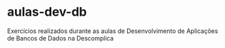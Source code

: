 # aulas-dev-db
Exercícios realizados durante as aulas de Desenvolvimento de Aplicações de Bancos de Dados na Descomplica
